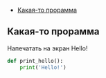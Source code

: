 

<!---next problem-->

+ [Какая-то прорамма](какая-то-прорамма)

## Какая-то прорамма

Напечатать на экран Hello!

```python
def print_hello():
    print('Hello!')
```